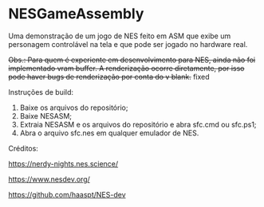# NESGameAssembly

Uma demonstração de um jogo de NES feito em ASM que exibe um personagem controlável na tela e que pode ser jogado no hardware real.

~~Obs.: Para quem é experiente em desenvolvimento para NES, ainda não foi implementado vram buffer. A renderização ocorre diretamente, por isso pode haver bugs de renderização por conta do v blank.~~ fixed

Instruções de build:
  1. Baixe os arquivos do repositório;
  2. Baixe NESASM;
  3. Extraia NESASM e os arquivos do repositório e abra sfc.cmd ou sfc.ps1;
  4. Abra o arquivo sfc.nes em qualquer emulador de NES.

Créditos:

https://nerdy-nights.nes.science/

https://www.nesdev.org/

https://github.com/haaspt/NES-dev
